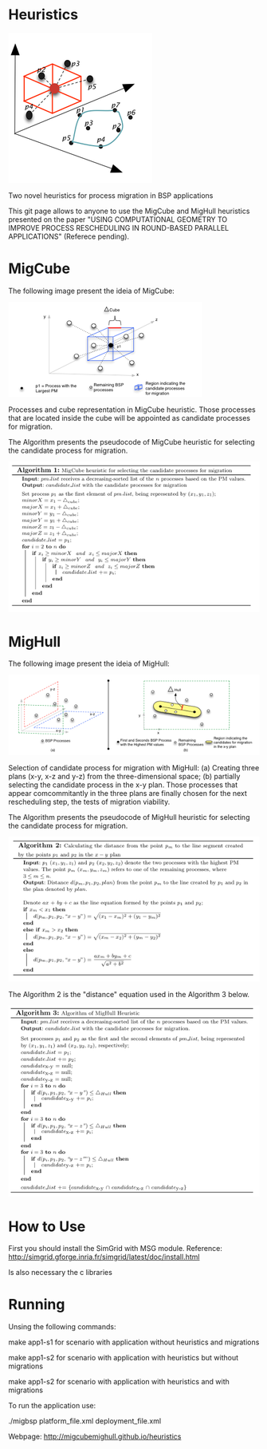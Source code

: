 # Heuristics
![Heuristics Logo](https://raw.githubusercontent.com/migcubemighull/heuristics/master/Logo.png)

Two novel heuristics for process migration in BSP applications

This git page allows to anyone to use the MigCube and MigHull heuristics presented on the paper "USING COMPUTATIONAL GEOMETRY TO IMPROVE PROCESS RESCHEDULING IN ROUND-BASED PARALLEL APPLICATIONS" (Referece pending).

# MigCube
The following image present the ideia of MigCube:

![MigCube Structure](https://raw.githubusercontent.com/migcubemighull/heuristics/master/imageMigCube.png)

Processes and cube representation in MigCube heuristic. Those processes that are located inside the cube will be appointed as candidate processes for migration.

The Algorithm presents the pseudocode of MigCube heuristic for selecting the candidate process for migration.

![MigCube Algorithm](https://raw.githubusercontent.com/migcubemighull/heuristics/master/algo_MigCube.png)

# MigHull
The following image present the ideia of MigHull:

![MigHull Structure](https://raw.githubusercontent.com/migcubemighull/heuristics/master/imageMigHull.png)

Selection of candidate process for migration with MigHull: (a) Creating three plans (x-y, x-z and y-z) from the three-dimensional space; (b) partially selecting the candidate process in the x-y plan. Those processes that appear comcommitantly in the three plans are finally chosen for the next rescheduling step, the tests of migration viability.

The Algorithm presents the pseudocode of MigHull heuristic for selecting the candidate process for migration.

![MigHull Algorithm](https://raw.githubusercontent.com/migcubemighull/heuristics/master/algo_MigHull1.png)

The Algorithm 2 is the "distance" equation used in the Algorithm 3 below.

![MigHull Algorithm](https://raw.githubusercontent.com/migcubemighull/heuristics/master/algo_MigHull2.png)

# How to Use
First you should install the SimGrid with MSG module. Reference: http://simgrid.gforge.inria.fr/simgrid/latest/doc/install.html

Is also necessary the c libraries

# Running
Unsing the following commands:

make app1-s1 for scenario with application without heuristics and migrations

make app1-s2 for scenario with application with heuristics but without migrations

make app1-s2 for scenario with application with heuristics and with migrations

To run the application use:

./migbsp platform_file.xml deployment_file.xml

Webpage: http://migcubemighull.github.io/heuristics
